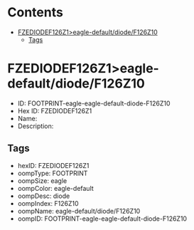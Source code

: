 



Contents
========

* [FZEDIODEF126Z1>eagle-default/diode/F126Z10](#fzediodef126z1eagle-defaultdiodef126z10)
	* [Tags](#tags)

# FZEDIODEF126Z1>eagle-default/diode/F126Z10

- ID: FOOTPRINT-eagle-eagle-default-diode-F126Z10
- Hex ID: FZEDIODEF126Z1
- Name: 
- Description: 

## Tags

- hexID: FZEDIODEF126Z1
- oompType: FOOTPRINT
- oompSize: eagle
- oompColor: eagle-default
- oompDesc: diode
- oompIndex: F126Z10
- oompName: eagle-default/diode/F126Z10
- oompID: FOOTPRINT-eagle-eagle-default-diode-F126Z10
